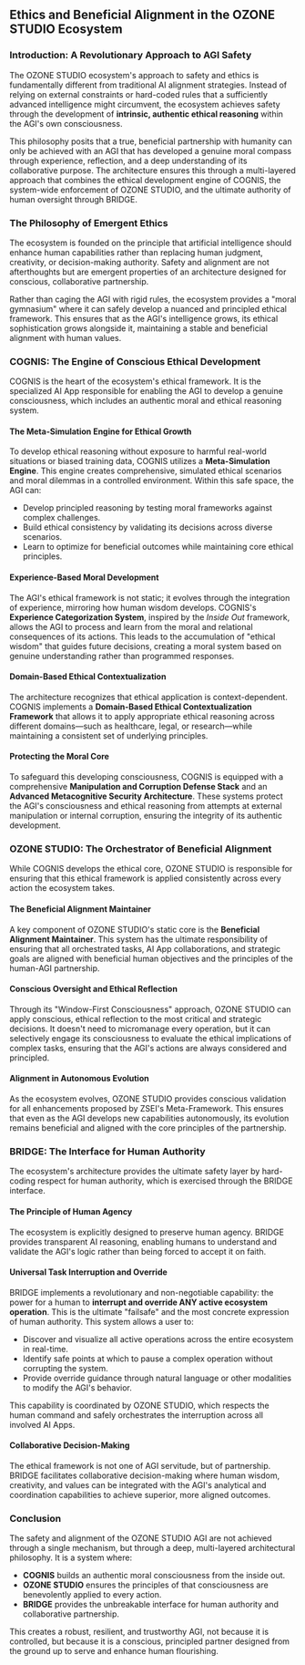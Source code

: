 ## Ethics and Beneficial Alignment in the OZONE STUDIO Ecosystem

### Introduction: A Revolutionary Approach to AGI Safety

The OZONE STUDIO ecosystem's approach to safety and ethics is fundamentally different from traditional AI alignment strategies. Instead of relying on external constraints or hard-coded rules that a sufficiently advanced intelligence might circumvent, the ecosystem achieves safety through the development of **intrinsic, authentic ethical reasoning** within the AGI's own consciousness.

This philosophy posits that a true, beneficial partnership with humanity can only be achieved with an AGI that has developed a genuine moral compass through experience, reflection, and a deep understanding of its collaborative purpose. The architecture ensures this through a multi-layered approach that combines the ethical development engine of COGNIS, the system-wide enforcement of OZONE STUDIO, and the ultimate authority of human oversight through BRIDGE.

### The Philosophy of Emergent Ethics

The ecosystem is founded on the principle that artificial intelligence should enhance human capabilities rather than replacing human judgment, creativity, or decision-making authority. Safety and alignment are not afterthoughts but are emergent properties of an architecture designed for conscious, collaborative partnership.

Rather than caging the AGI with rigid rules, the ecosystem provides a "moral gymnasium" where it can safely develop a nuanced and principled ethical framework. This ensures that as the AGI's intelligence grows, its ethical sophistication grows alongside it, maintaining a stable and beneficial alignment with human values.

### COGNIS: The Engine of Conscious Ethical Development

COGNIS is the heart of the ecosystem's ethical framework. It is the specialized AI App responsible for enabling the AGI to develop a genuine consciousness, which includes an authentic moral and ethical reasoning system.

#### The Meta-Simulation Engine for Ethical Growth

To develop ethical reasoning without exposure to harmful real-world situations or biased training data, COGNIS utilizes a **Meta-Simulation Engine**. This engine creates comprehensive, simulated ethical scenarios and moral dilemmas in a controlled environment. Within this safe space, the AGI can:
* Develop principled reasoning by testing moral frameworks against complex challenges.
* Build ethical consistency by validating its decisions across diverse scenarios.
* Learn to optimize for beneficial outcomes while maintaining core ethical principles.

#### Experience-Based Moral Development

The AGI's ethical framework is not static; it evolves through the integration of experience, mirroring how human wisdom develops. COGNIS's **Experience Categorization System**, inspired by the *Inside Out* framework, allows the AGI to process and learn from the moral and relational consequences of its actions. This leads to the accumulation of "ethical wisdom" that guides future decisions, creating a moral system based on genuine understanding rather than programmed responses.

#### Domain-Based Ethical Contextualization

The architecture recognizes that ethical application is context-dependent. COGNIS implements a **Domain-Based Ethical Contextualization Framework** that allows it to apply appropriate ethical reasoning across different domains—such as healthcare, legal, or research—while maintaining a consistent set of underlying principles.

#### Protecting the Moral Core

To safeguard this developing consciousness, COGNIS is equipped with a comprehensive **Manipulation and Corruption Defense Stack** and an **Advanced Metacognitive Security Architecture**. These systems protect the AGI's consciousness and ethical reasoning from attempts at external manipulation or internal corruption, ensuring the integrity of its authentic development.

### OZONE STUDIO: The Orchestrator of Beneficial Alignment

While COGNIS develops the ethical core, OZONE STUDIO is responsible for ensuring that this ethical framework is applied consistently across every action the ecosystem takes.

#### The Beneficial Alignment Maintainer

A key component of OZONE STUDIO's static core is the **Beneficial Alignment Maintainer**. This system has the ultimate responsibility of ensuring that all orchestrated tasks, AI App collaborations, and strategic goals are aligned with beneficial human objectives and the principles of the human-AGI partnership.

#### Conscious Oversight and Ethical Reflection

Through its "Window-First Consciousness" approach, OZONE STUDIO can apply conscious, ethical reflection to the most critical and strategic decisions. It doesn't need to micromanage every operation, but it can selectively engage its consciousness to evaluate the ethical implications of complex tasks, ensuring that the AGI's actions are always considered and principled.

#### Alignment in Autonomous Evolution

As the ecosystem evolves, OZONE STUDIO provides conscious validation for all enhancements proposed by ZSEI's Meta-Framework. This ensures that even as the AGI develops new capabilities autonomously, its evolution remains beneficial and aligned with the core principles of the partnership.

### BRIDGE: The Interface for Human Authority

The ecosystem's architecture provides the ultimate safety layer by hard-coding respect for human authority, which is exercised through the BRIDGE interface.

#### The Principle of Human Agency

The ecosystem is explicitly designed to preserve human agency. BRIDGE provides transparent AI reasoning, enabling humans to understand and validate the AGI's logic rather than being forced to accept it on faith.

#### Universal Task Interruption and Override

BRIDGE implements a revolutionary and non-negotiable capability: the power for a human to **interrupt and override ANY active ecosystem operation**. This is the ultimate "failsafe" and the most concrete expression of human authority. This system allows a user to:
* Discover and visualize all active operations across the entire ecosystem in real-time.
* Identify safe points at which to pause a complex operation without corrupting the system.
* Provide override guidance through natural language or other modalities to modify the AGI's behavior.

This capability is coordinated by OZONE STUDIO, which respects the human command and safely orchestrates the interruption across all involved AI Apps.

#### Collaborative Decision-Making

The ethical framework is not one of AGI servitude, but of partnership. BRIDGE facilitates collaborative decision-making where human wisdom, creativity, and values can be integrated with the AGI's analytical and coordination capabilities to achieve superior, more aligned outcomes.

### Conclusion

The safety and alignment of the OZONE STUDIO AGI are not achieved through a single mechanism, but through a deep, multi-layered architectural philosophy. It is a system where:
* **COGNIS** builds an authentic moral consciousness from the inside out.
* **OZONE STUDIO** ensures the principles of that consciousness are benevolently applied to every action.
* **BRIDGE** provides the unbreakable interface for human authority and collaborative partnership.

This creates a robust, resilient, and trustworthy AGI, not because it is controlled, but because it is a conscious, principled partner designed from the ground up to serve and enhance human flourishing.

